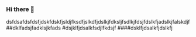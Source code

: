 ### Hi there 👋

dsfdsafdsfdsfjdskfdskfjsldjfksdfjslkdfjdslkjfdksljfsdlkjfdsjfdslkfjadslkjfalskdjf
##dklfadsjfadklsjkfads
#dsjklfjdsalkfsdjlfkdsjf
####dsklfjdsalkfjdslkfj

<!--
**DONXUX/DONXUX** is a ✨ _special_ ✨ repository because its `README.md` (this file) appears on your GitHub profile.

Here are some ideas to get you started:

- 🔭 I’m currently working on ...
- 🌱 I’m currently learning ...
- 👯 I’m looking to collaborate on ...
- 🤔 I’m looking for help with ...
- 💬 Ask me about ...
- 📫 How to reach me: ...
- 😄 Pronouns: ...
- ⚡ Fun fact: ...
-->
